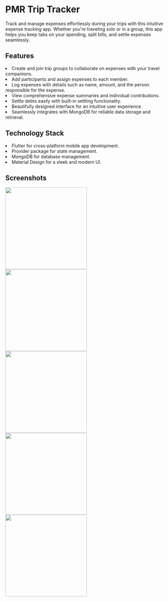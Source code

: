 # PMR Trip Tracker

Track and manage expenses effortlessly during your trips with this intuitive expense tracking app. Whether you're traveling solo or in a group, this app helps you keep tabs on your spending, split bills, and settle expenses seamlessly.

<h2>Features</h2>
<li>Create and join trip groups to collaborate on expenses with your travel companions.</li>
<li>Add participants and assign expenses to each member.</li>
<li>Log expenses with details such as name, amount, and the person responsible for the expense.</li>
<li>View comprehensive expense summaries and individual contributions.</li>
<li>Settle debts easily with built-in settling functionality.</li>
<li>Beautifully designed interface for an intuitive user experience.</li>
<li>Seamlessly integrates with MongoDB for reliable data storage and retrieval.</li>

<h2>Technology Stack</h2>

<li>Flutter for cross-platform mobile app development.</li>
<li>Provider package for state management.</li>
<li>MongoDB for database management.</li>
<li>Material Design for a sleek and modern UI.</li>

<h2>Screenshots</h2>
<div>
  <img src="https://firebasestorage.googleapis.com/v0/b/database-pmr.appspot.com/o/PMR%20Trip%20Tracker%2Fimg1.jpg?alt=media&token=d5290a0c-1829-40ab-87ad-5c2a380a2ab8" width=256 margin=20>
  <img src="https://firebasestorage.googleapis.com/v0/b/database-pmr.appspot.com/o/PMR%20Trip%20Tracker%2Fimg2.jpg?alt=media&token=39f0b845-915d-4e9d-ba3b-7b4d686285a8" width=256 margin=20>
  <img src="https://firebasestorage.googleapis.com/v0/b/database-pmr.appspot.com/o/PMR%20Trip%20Tracker%2Fimg3.jpg?alt=media&token=184c6557-c1b5-461d-b9a1-4b533eb6f071" width=256 margin=20>
  <img src="https://firebasestorage.googleapis.com/v0/b/database-pmr.appspot.com/o/PMR%20Trip%20Tracker%2Fimg4.jpg?alt=media&token=6a691925-a0f7-405c-bcef-a498aff83812" width=256 margin=20>
  <img src="https://firebasestorage.googleapis.com/v0/b/database-pmr.appspot.com/o/PMR%20Trip%20Tracker%2Fimg5.jpg?alt=media&token=4bef045d-2887-4e02-bed4-001b4cddfef7" width=256 margin=20>
</div>

